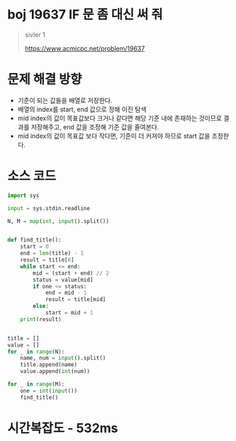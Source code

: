 # boj 19637 IF 문 좀 대신 써 줘
> sivler 1
> 
> https://www.acmicpc.net/problem/19637

# 문제 해결 방향
- 기준이 되는 값들을 배열로 저장한다.
- 배열의 index를 start, end 값으로 정해 이진 탐색
- mid index의 값이 목표값보다 크거나 같다면 해당 기준 내에 
존재하는 것이므로 결과를 저장해주고, end 값을 조정해 기준 값을 줄여본다.
- mid index의 값이 목표값 보다 작다면, 기준이 더 커져야 하므로 start 값을 조정한다.
 

# 소스 코드
```python
import sys

input = sys.stdin.readline

N, M = map(int, input().split())


def find_title():
    start = 0
    end = len(title) - 1
    result = title[0]
    while start <= end:
        mid = (start + end) // 2
        status = value[mid]
        if one <= status:
            end = mid - 1
            result = title[mid]
        else:
            start = mid + 1
    print(result)


title = []
value = []
for _ in range(N):
    name, num = input().split()
    title.append(name)
    value.append(int(num))

for _ in range(M):
    one = int(input())
    find_title()

```


# 시간복잡도 - 532ms

